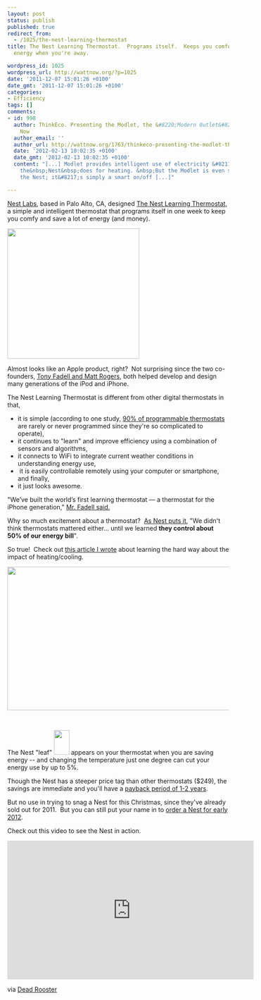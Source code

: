 ```yaml
---
layout: post
status: publish
published: true
redirect_from:
  - /1025/the-nest-learning-thermostat
title: The Nest Learning Thermostat.  Programs itself.  Keeps you comfortable.  Saves
  energy when you're away.

wordpress_id: 1025
wordpress_url: http://wattnow.org/?p=1025
date: '2011-12-07 15:01:26 +0100'
date_gmt: '2011-12-07 15:01:26 +0100'
categories:
- Efficiency
tags: []
comments:
- id: 998
  author: ThinkEco. Presenting the Modlet, the &#8220;Modern Outlet&#8221;. | Watt
    Now
  author_email: ''
  author_url: http://wattnow.org/1763/thinkeco-presenting-the-modlet-the-modern-outlet
  date: '2012-02-13 10:02:35 +0100'
  date_gmt: '2012-02-13 10:02:35 +0100'
  content: "[...] Modlet provides intelligent use of electricity &#8211; like what
    the&nbsp;Nest&nbsp;does for heating. &nbsp;But the Modlet is even simpler than
    the Nest; it&#8217;s simply a smart on/off [...]"

---
```

<p><a href="http://www.nest.com/index.html">Nest Labs</a>, based in Palo Alto, CA, designed <a href="http://www.nest.com/inside-and-out/index.html">The Nest Learning Thermostat</a>, a simple and intelligent thermostat that programs itself in one week to keep you comfy and save a lot of energy (and money).</p>
<p><a href="http://www.nest.com/"><img class="size-medium wp-image-1026" title="nest thermostat" src="{{ 'assets/from-wordpress/uploads/2011/12/nest-thermostat-300x296.png' | relative_url }}" alt="" width="300" height="296" /></a></p>
<p>Almost looks like an Apple product, right? &nbsp;Not surprising since the two co-founders, <a href="http://www.nest.com/about/index.html">Tony Fadell and Matt Rogers</a>, both helped develop and design many generations of the iPod and iPhone.</p>
<p>The Nest Learning Thermostat is different from other digital thermostats in that,</p>
<ul>
<li>it is simple (according to one study, <a href="http://www.nest.com/why-we-made-it/index.html">90% of programmable thermostats</a> are rarely or never programmed since they're so complicated to operate),</li>
<li>it continues to "learn" and improve efficiency using a combination of sensors and algorithms,</li>
<li>it connects to WiFi to integrate current weather conditions in understanding energy use,</li>
<li>&nbsp;it is easily controllable remotely using your computer or smartphone, and finally,</li>
<li>it just looks awesome.</li>
</ul>
<p>"We&rsquo;ve built the world&rsquo;s first learning thermostat &mdash; a thermostat for the iPhone generation," <a href="http://www.nytimes.com/2011/10/25/technology/at-nest-labs-ex-apple-leaders-remake-the-thermostat.html?pagewanted=all">Mr. Fadell said.</a></p>
<p>Why so much excitement about a thermostat? &nbsp;<a href="http://www.nest.com/why-we-made-it/index.html">As Nest puts it</a>, "We didn't think thermostats mattered either... until we learned <strong>they control about 50% of our energy bill</strong>".</p>
<p>So true! &nbsp;Check out <a title="turn off that radiator !" href="http://wattnow.org/84/turn-off-that-radiator">this article I wrote</a> about learning the hard way about the impact of heating/cooling.</p>
<p><a href="http://www.nest.com/why-we-made-it/index.html"><img class="size-full wp-image-1028" title="nest - home electricity distribution" src="{{ 'assets/from-wordpress/uploads/2011/12/nest-home-electricity-distribution1.png' | relative_url }}" alt="" width="879" height="326" /></a></p>
<p><a href="{{ 'assets/from-wordpress/uploads/2011/12/nest-leaf.png' | relative_url }}"><br />
</a></p>
<p>The Nest "leaf" <a href="{{ 'assets/from-wordpress/uploads/2011/12/nest-leaf.png' | relative_url }}"><img title="nest leaf" src="{{ 'assets/from-wordpress/uploads/2011/12/nest-leaf.png' | relative_url }}" alt="" width="35" height="56" /></a>&nbsp;appears on your thermostat when you are saving energy -- and changing the temperature just one degree can cut your energy use by up to 5%.</p>
<p>Though the Nest has a steeper price tag than other thermostats ($249), the savings are immediate and you'll have a&nbsp;<a href="http://www.nest.com/living-with-nest/index.html">payback period of 1-2 years</a>.</p>
<p>But no use in trying to snag a Nest for this Christmas, since they've already sold out for 2011. &nbsp;But you can still put your name in to <a href="http://store.nest.com/">order a Nest for early 2012</a>.</p>
<p>Check out this video to see the Nest in action.</p>
<p><iframe src="http://www.youtube.com/embed/QCJ1PnVlzIE" frameborder="0" width="560" height="315"></iframe></p>
<p>via <a href="deadrooster.org">Dead Rooster</a></p>
